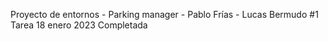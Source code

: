 Proyecto de entornos - Parking manager - Pablo Frías - Lucas Bermudo
#1 Tarea 18 enero 2023 Completada